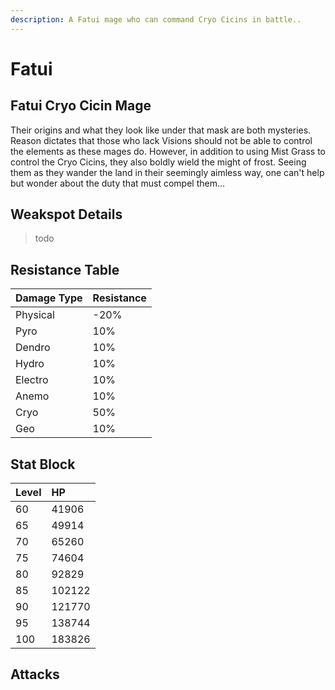 ```yaml
---
description: A Fatui mage who can command Cryo Cicins in battle..
---
```


# Fatui

## Fatui Cryo Cicin Mage

Their origins and what they look like under that mask are both mysteries. Reason dictates that those who lack Visions should not be able to control the elements as these mages do. However, in addition to using Mist Grass to control the Cryo Cicins, they also boldly wield the might of frost. Seeing them as they wander the land in their seemingly aimless way, one can't help but wonder about the duty that must compel them...

## Weakspot Details

> todo

## Resistance Table

| Damage Type | Resistance |
| :--- | :--- |
| Physical | -20% |
| Pyro | 10% |
| Dendro | 10% |
| Hydro | 10% |
| Electro | 10% |
| Anemo | 10% |
| Cryo | 50% |
| Geo | 10% |

## Stat Block

| Level | HP |
| :--- | :--- |
| 60 | 41906 |
| 65 | 49914 |
| 70 | 65260 |
| 75 | 74604 |
| 80 | 92829 |
| 85 | 102122 |
| 90 | 121770 |
| 95 | 138744 |
| 100 | 183826 |

## Attacks

